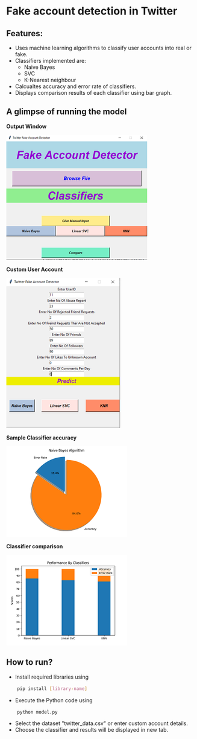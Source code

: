 # Fake account detection in Twitter

## Features:
- Uses machine learning algorithms to classify user accounts into real or fake.
- Classifiers implemented are:
	- Naive Bayes
	- SVC
	- K-Nearest neighbour
- Calcualtes accuracy and error rate of classifiers.
- Displays comparison results of each classifier using bar graph.

## A glimpse of running the model
**Output Window**

![Images](/images/1.PNG)

**Custom User Account**

![Images](/images/3.PNG)

**Sample Classifier accuracy**

![Images](/images/2.png)

**Classifier comparison**

![Images](/images/4.png)


## How to run?
- Install required libraries using
```bash
	pip install [library-name]
```
- Execute the Python code using
```bash
	python model.py
```
- Select the dataset "twitter_data.csv" or enter custom account details.
- Choose the classifier and results will be displayed in new tab.


